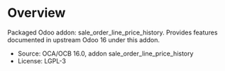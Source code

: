 # Overview

Packaged Odoo addon: sale_order_line_price_history. Provides features documented in upstream Odoo 16 under this addon.

- Source: OCA/OCB 16.0, addon sale_order_line_price_history
- License: LGPL-3

